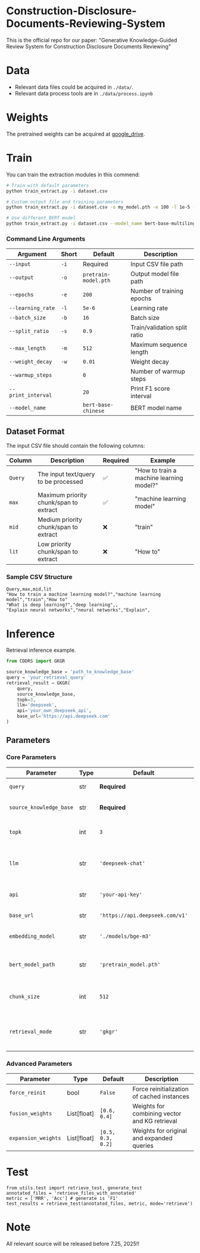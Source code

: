 # Construction-Disclosure-Documents-Reviewing-System
This is the official repo for our paper: "Generative Knowledge-Guided Review System for Construction Disclosure Documents Reviewing"

# Data
- Relevant data files could be acquired in `./data/`.
- Relevant data process tools are in `./data/process.ipynb`

# Weights
The pretrained weights can be acquired at [google_drive]().

# Train
You can train the extraction modules in this commend:
```bash
# Train with default parameters
python train_extract.py -i dataset.csv

# Custom output file and training parameters
python train_extract.py -i dataset.csv -o my_model.pth -e 100 -l 1e-5 -b 32

# Use different BERT model
python train_extract.py -i dataset.csv --model_name bert-base-multilingual-cased
```

### Command Line Arguments

| Argument | Short | Default | Description |
|----------|-------|---------|-------------|
| `--input` | `-i` | Required | Input CSV file path |
| `--output` | `-o` | `pretrain-model.pth` | Output model file path |
| `--epochs` | `-e` | `200` | Number of training epochs |
| `--learning_rate` | `-l` | `5e-6` | Learning rate |
| `--batch_size` | `-b` | `16` | Batch size |
| `--split_ratio` | `-s` | `0.9` | Train/validation split ratio |
| `--max_length` | `-m` | `512` | Maximum sequence length |
| `--weight_decay` | `-w` | `0.01` | Weight decay |
| `--warmup_steps` | | `0` | Number of warmup steps |
| `--print_interval` | | `20` | Print F1 score interval |
| `--model_name` | | `bert-base-chinese` | BERT model name |

## Dataset Format

The input CSV file should contain the following columns:

| Column | Description | Required | Example |
|--------|-------------|----------|---------|
| `Query` | The input text/query to be processed | ✅ | "How to train a machine learning model?" |
| `max` | Maximum priority chunk/span to extract | ✅ | "machine learning model" |
| `mid` | Medium priority chunk/span to extract | ❌ | "train" |
| `lit` | Low priority chunk/span to extract | ❌ | "How to" |

### Sample CSV Structure
```csv
Query,max,mid,lit
"How to train a machine learning model?","machine learning model","train","How to"
"What is deep learning?","deep learning",,
"Explain neural networks","neural networks","Explain",
```


 # Inference
Retrieval inference example.

```python
from CDDRS import GKGR

source_knowledge_base = 'path_to_knowledge_base'
query = 'your_retrieval_query'
retrieval_result = GKGR(
    query, 
    source_knowledge_base, 
    topk=3, 
    llm='deepseek', 
    api='your_own_deepseek_api', 
    base_url='https://api.deepseek.com'
)
```

## Parameters

### Core Parameters

| Parameter | Type | Default | Description |
|-----------|------|---------|-------------|
| `query` | str | **Required** | The search query text |
| `source_knowledge_base` | str | **Required** | Path to the document directory |
| `topk` | int | `3` | Number of top results to return |
| `llm` | str | `'deepseek-chat'` | LLM model name (`'gpt-4o'`, `'deepseek-chat'`, etc.) |
| `api` | str | `'your-api-key'` | API key for the LLM service |
| `base_url` | str | `'https://api.deepseek.com/v1'` | API base URL |
| `embedding_model` | str | `'./models/bge-m3'` | Path to embedding model |
| `bert_model_path` | str | `'pretrain_model.pth'` | Path to BERT query expansion model |
| `chunk_size` | int | `512` | Document max chunk size for processing |
| `retrieval_mode` | str | `'gkgr'` | Retrieval mode: `'vector'`, `'kg'`, or `'gkgr'` |

### Advanced Parameters

| Parameter | Type | Default | Description |
|-----------|------|---------|-------------|
| `force_reinit` | bool | `False` | Force reinitialization of cached instances |
| `fusion_weights` | List[float] | `[0.6, 0.4]` | Weights for combining vector and KG retrieval |
| `expansion_weights` | List[float] | `[0.5, 0.3, 0.2]` | Weights for original and expanded queries |


# Test
```
from utils.test import retrieve_test, generate_test
annotated_files = 'retrieve_files_with_annotated'
metric = ['MRR', 'Acc'] # generate is 'F1'
test_results = retrieve_test(annotated_files, metric, mode='retrieve')
```

# Note
All relevant source will be released before 7.25, 2025!!
